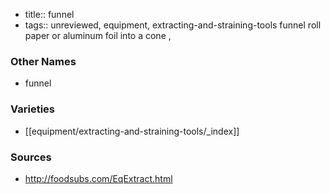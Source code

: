 - title:: funnel
- tags:: unreviewed, equipment, extracting-and-straining-tools
funnel roll paper or aluminum foil into a cone ,

### Other Names

* funnel

### Varieties

* [[equipment/extracting-and-straining-tools/_index]]

### Sources
* http://foodsubs.com/EqExtract.html
